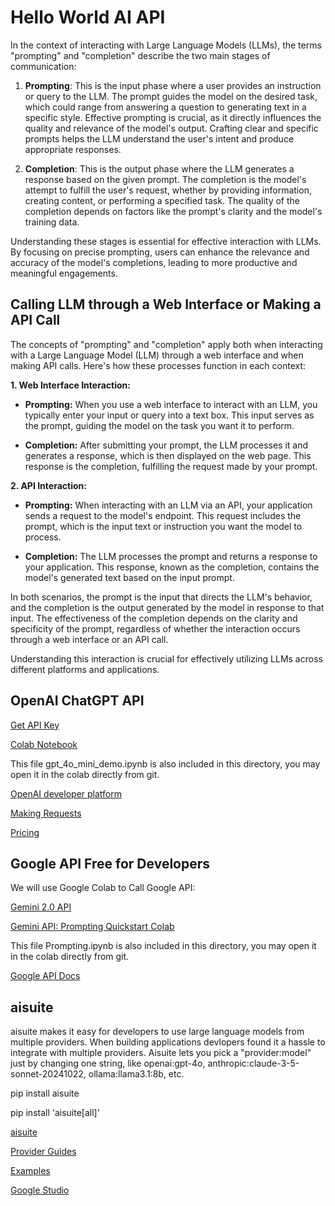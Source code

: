 # Hello World AI API

In the context of interacting with Large Language Models (LLMs), the terms "prompting" and "completion" describe the two main stages of communication:

1. **Prompting**: This is the input phase where a user provides an instruction or query to the LLM. The prompt guides the model on the desired task, which could range from answering a question to generating text in a specific style. Effective prompting is crucial, as it directly influences the quality and relevance of the model's output. Crafting clear and specific prompts helps the LLM understand the user's intent and produce appropriate responses.

2. **Completion**: This is the output phase where the LLM generates a response based on the given prompt. The completion is the model's attempt to fulfill the user's request, whether by providing information, creating content, or performing a specified task. The quality of the completion depends on factors like the prompt's clarity and the model's training data.

Understanding these stages is essential for effective interaction with LLMs. By focusing on precise prompting, users can enhance the relevance and accuracy of the model's completions, leading to more productive and meaningful engagements.

## Calling LLM through a Web Interface or Making a API Call

The concepts of "prompting" and "completion" apply both when interacting with a Large Language Model (LLM) through a web interface and when making API calls. Here's how these processes function in each context:

**1. Web Interface Interaction:**

- **Prompting:** When you use a web interface to interact with an LLM, you typically enter your input or query into a text box. This input serves as the prompt, guiding the model on the task you want it to perform.

- **Completion:** After submitting your prompt, the LLM processes it and generates a response, which is then displayed on the web page. This response is the completion, fulfilling the request made by your prompt.

**2. API Interaction:**

- **Prompting:** When interacting with an LLM via an API, your application sends a request to the model's endpoint. This request includes the prompt, which is the input text or instruction you want the model to process.

- **Completion:** The LLM processes the prompt and returns a response to your application. This response, known as the completion, contains the model's generated text based on the input prompt.

In both scenarios, the prompt is the input that directs the LLM's behavior, and the completion is the output generated by the model in response to that input. The effectiveness of the completion depends on the clarity and specificity of the prompt, regardless of whether the interaction occurs through a web interface or an API call.

Understanding this interaction is crucial for effectively utilizing LLMs across different platforms and applications.

## OpenAI ChatGPT API

[Get API Key](https://platform.openai.com/docs/quickstart/create-and-export-an-api-key)

[Colab Notebook](https://colab.research.google.com/github/tonykipkemboi/GPT-4o-mini-demo/blob/main/gpt_4o_mini_demo.ipynb)

This file gpt_4o_mini_demo.ipynb is also included in this directory, you may open it in the colab directly from git.

[OpenAI developer platform](https://platform.openai.com/docs/overview)

[Making Requests](https://platform.openai.com/docs/api-reference/making-requests)

[Pricing](https://openai.com/api/pricing/)

## Google API Free for Developers

We will use Google Colab to Call Google API:

[Gemini 2.0 API](https://ai.google.dev/gemini-api/docs/models/gemini-v2)

[Gemini API: Prompting Quickstart Colab](https://colab.research.google.com/github/google-gemini/cookbook/blob/main/quickstarts/Prompting.ipynb)

This file Prompting.ipynb is also included in this directory, you may open it in the colab directly from git.

[Google API Docs](https://ai.google.dev/gemini-api/docs)

## aisuite

aisuite makes it easy for developers to use large language models from multiple providers. When building applications devlopers found it a hassle to integrate with multiple providers. Aisuite lets you pick a "provider:model" just by changing one string, like openai:gpt-4o, anthropic:claude-3-5-sonnet-20241022, ollama:llama3.1:8b, etc.

pip install aisuite

pip install 'aisuite[all]'

[aisuite](https://github.com/andrewyng/aisuite)

[Provider Guides](https://github.com/andrewyng/aisuite/tree/main/guides)

[Examples](https://github.com/andrewyng/aisuite/tree/main/examples)

[Google Studio](https://aistudio.google.com/app)
